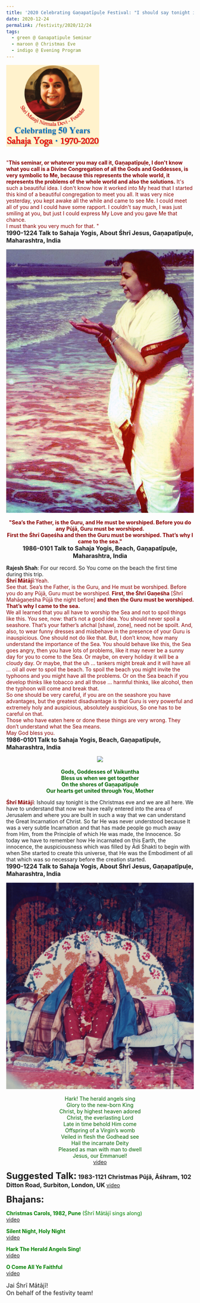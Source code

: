 ```yaml
---
title: '2020 Celebrating Gaṇapatīpuḷe Festival: "I should say tonight is the Christmas eve and we are all here. ...... He was the Embodiment of all that which was so necessary before the creation started" '
date: 2020-12-24
permalink: /festivity/2020/12/24
tags:
  - green @ Ganapatipule Seminar
  - maroon @ Christmas Eve
  - indigo @ Evening Program
---
```


<div style="text-align: left"><img src="/images/image00.png" width="250" /></div><br>

<p>
<font color="DarkRed">"<b>This seminar, or whatever you may call it, Gaṇapatīpuḷe, I don't know what you call is a Divine Congregation of all the Gods and Goddesses, is very symbolic to Me, because this represents the whole world, it represents the problems of the whole world and also the solutions.</b> It's such a beautiful idea. I don't know how it worked into My head that I started this kind of a beautiful congregation to meet you all. It was very nice yesterday, you kept awake all the while and came to see Me. I could meet all of you and I could have some rapport. I couldn't say much, I was just smiling at you, but just I could express My Love and you gave Me that chance.<br>
I must thank you very much for that. "</font><br>
<font size="+0"><b>1990-1224 Talk to Sahaja Yogis, About Śhrī Jesus, Gaṇapatīpuḷe, Maharashtra, India</b></font>
</p>

<div style="text-align: center"><img src="/images/image581.png" /></div>

<p style="text-align:center;">
<font color="DarkRed"><b>"Sea’s the Father, is the Guru, and He must be worshiped. Before you do any Pūjā, Guru must be worshiped.<br> 
First the Śhrī Gaṇeśha and then the Guru must be worshiped. That’s why I came to the sea."</b></font><br>
<font size="+0"><b>1986-0101 Talk to Sahaja Yogis, Beach, Gaṇapatīpuḷe, Maharashtra, India</b></font>
</p>

<p>
<b>Rajesh Shah</b>: For our record. So You come on the beach the first time during this trip.<br>
<font color="DarkRed"><b>Śhrī Mātājī</b>:Yeah.<br>
See that. Sea’s the Father, is the Guru, and He must be worshiped. Before you do any Pūjā, Guru must be worshiped. <b>First, the Śhrī Gaṇeśha</b> [Śhrī Mahāgaṇeśha Pūjā the night before] <b>and then the Guru must be worshiped. That’s why I came to the sea.</b><br>
We all learned that you all have to worship the Sea and not to spoil things like this. You see, now: that’s not a good idea. You should never spoil a seashore. That’s your father’s añchal [shawl, zone], need not be spoilt. And, also, to wear funny dresses and misbehave in the presence of your Guru is inauspicious.
One should not do like that. But, I don’t know, how many understand the importance of the Sea. You should behave like this, the Sea goes angry, then you have lots of problems, like it may never be a sunny day for you to come to the Sea. Or maybe, on every holiday it will be a cloudy day. Or maybe, that the uh ... tankers might break and it will have all ... oil all over to spoil the beach. To spoil the beach you might invite the typhoons and you might have all the problems. Or on the Sea beach if you develop thinks like tobacco and all those ... harmful thinks, like alcohol, then the typhoon will come and break that.<br>
So one should be very careful, if you are on the seashore you have advantages, but the greatest disadvantage is that Guru is very powerful and extremely holy and auspicious, absolutely auspicious, So one has to be careful on that.<br>
Those who have eaten here or done these things are very wrong. They don’t understand what the Sea means.<br>
May God bless you.</font><br>
<font size="+0"><b>1986-0101 Talk to Sahaja Yogis, Beach, Gaṇapatīpuḷe, Maharashtra, India</b></font>
</p>

<div style="text-align: center"><img src="https://pub-1e517d8c73a64c9c82977d676b1fff72.r2.dev/image582.png" /></div>

<p style="text-align:center;">
<font color="DarkGreen"><b>Gods, Goddesses of Vaikuntha<br>
Bless us when we get together<br>
On the shores of Gaṇapatīpuḷe<br>
Our hearts get united through You, Mother</b></font><br>
</p>

<p>
<font color="DarkRed"><b>Śhrī Mātājī</b></font>: Ishould say tonight is the Christmas eve and we are all here. We have to understand that now we have really entered into the area of Jerusalem and where you are built in such a way that we can understand the Great Incarnation of Christ. So far He was never understood because It was a very subtle Incarnation and that has made people go much away from Him, from the Principle of which He was made, the Innocence.
So today we have to remember how He incarnated on this Earth, the innocence, the auspiciousness which was filled by Ādi Śhakti to begin with when She started to create this universe, that He was the Embodiment of all that which was so necessary before the creation started.
</font><br>
<font size="+0"><b>1990-1224 Talk to Sahaja Yogis, About Śhrī Jesus, Gaṇapatīpuḷe, Maharashtra, India</b></font>
</p>

<div style="text-align: center"><img src="/images/image583.png" /></div>

<p style="color:DarkGreen; text-align:center;">
Hark! The herald angels sing<br>
Glory to the new-born King<br>
Christ, by highest heaven adored<br>
Christ, the everlasting Lord<br>
Late in time behold Him come<br>
Offspring of a Virgin’s womb<br>
Veiled in flesh the Godhead see<br>
Hail the incarnate Deity<br>
Pleased as man with man to dwell<br>
Jesus, our Emmanuel!<br>
<a href="https://www.youtube.com/watch?v=rTOSAzUMN0k&feature=youtu.be&ab_channel=SahajaYoga">video</a>
</p>

<font size="+2"><b>Suggested Talk:</b></font> 
<font size="+0"><b>1983-1121 Christmas Pūjā, Āśhram, 102 Ditton Road, Surbiton, London, UK</b></font>
<a href="https://www.youtube.com/watch?v=SDlBHKCeuto&feature=emb_logo&ab_channel=TeachingsofH.H.ShriMatajiNirmalaDevi"> video</a><br>

<font size="+2"><b>Bhajans:</b></font>

<p>
<font color="green"><b>Christmas Carols, 1982, Pune</b> (Śhrī Mātājī sings along)</font><br>
<a href="https://www.youtube.com/watch?v=eQ-hb9kr21Y&feature=youtu.be&ab_channel=SahajaYoga">video</a>
</p>
 
<p>
<font color="green"><b>Silent Night, Holy Night</b></font><br>
<a href="https://seven-teams.github.io/Videos_Links.html">video</a> 
</p>

<p>
<font color="green"><b>Hark The Herald Angels Sing!</b></font><br>
<a href="https://www.youtube.com/watch?v=bW2DVKN9esg&feature=youtu.be&ab_channel=SahajaYoga">video</a> 
</p>

<p>
<font color="green"><b>O Come All Ye Faithful</b></font><br>
<a href="https://seven-teams.github.io/Videos_Links.html">video</a> 
</p>

<p>
<font size="+0">Jai Śhrī Mātājī!<br>
On behalf of the festivity team!</font>
</p>